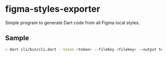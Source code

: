# figma-styles-exporter

Simple program to generate Dart code from all Figma local styles.

## Sample

```bash
> dart cli/bin/cli.dart --token <token> --fileKey <filekey> --output test.dart --target flutter --output sample/lib/theme.dart
```
